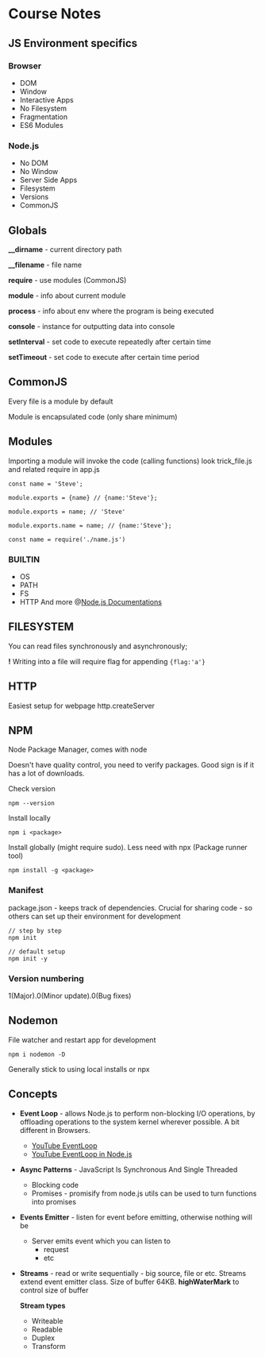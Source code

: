# Course Notes

## JS Environment specifics

### Browser

* DOM
* Window
* Interactive Apps
* No Filesystem
* Fragmentation
* ES6 Modules

### Node.js

* No DOM
* No Window
* Server Side Apps
* Filesystem
* Versions
* CommonJS

## Globals

**__dirname** - current directory path

**__filename** - file name

**require** - use modules (CommonJS)

**module** - info about current module

**process** - info about env where the program is being executed

**console** - instance for outputting data into console

**setInterval** - set code to execute repeatedly after certain time

**setTimeout** - set code to execute after certain time period

## CommonJS

Every file is a module by default

Module is encapsulated code (only share minimum)

## Modules

Importing a module will invoke the code (calling functions) look trick_file.js and related require in app.js

```
const name = 'Steve';

module.exports = {name} // {name:'Steve'};

module.exports = name; // 'Steve'

module.exports.name = name; // {name:'Steve'};
```

```
const name = require('./name.js')
```

### BUILTIN

* OS
* PATH
* FS
* HTTP And more @[Node.js Documentations](https://nodejs.org/en/docs/)

## FILESYSTEM

You can read files synchronously and asynchronously;

**!** Writing into a file will require flag for appending `{flag:'a'}`

## HTTP

Easiest setup for webpage http.createServer

## NPM

Node Package Manager, comes with node

Doesn't have quality control, you need to verify packages. Good sign is if it has a lot of downloads.

Check version

```
npm --version
```

Install locally

```
npm i <package>
```

Install globally (might require sudo). Less need with npx (Package runner tool)

```
npm install -g <package>
```

### Manifest

package.json - keeps track of dependencies. Crucial for sharing code - so others can set up their environment for
development

```
// step by step 
npm init
```

```
// default setup
npm init -y
```

### Version numbering

1(Major).0(Minor update).0(Bug fixes)

## Nodemon

File watcher and restart app for development

```
npm i nodemon -D
```

Generally stick to using local installs or npx

## Concepts

* **Event Loop** - allows Node.js to perform non-blocking I/O operations, by offloading operations to the system kernel
  wherever possible. A bit different in Browsers. 
  * [YouTube EventLoop](https://www.youtube.com/watch?v=8aGhZQkoFbQ)
  * [YouTube EventLoop in Node.js](https://www.youtube.com/watch?v=PNa9OMajw9w)
* **Async Patterns** - JavaScript Is Synchronous And Single Threaded
  * Blocking code
  * Promises - promisify from node.js utils can be used to turn functions into promises
* **Events Emitter** - listen for event before emitting, otherwise nothing will be
  * Server emits event which you can listen to
    * request
    * etc
* **Streams** - read or write sequentially - big source, file or etc. Streams extend event emitter class. Size of buffer 64KB. **highWaterMark** to control size of buffer
  
  **Stream types**
  * Writeable
  * Readable
  * Duplex
  * Transform

  